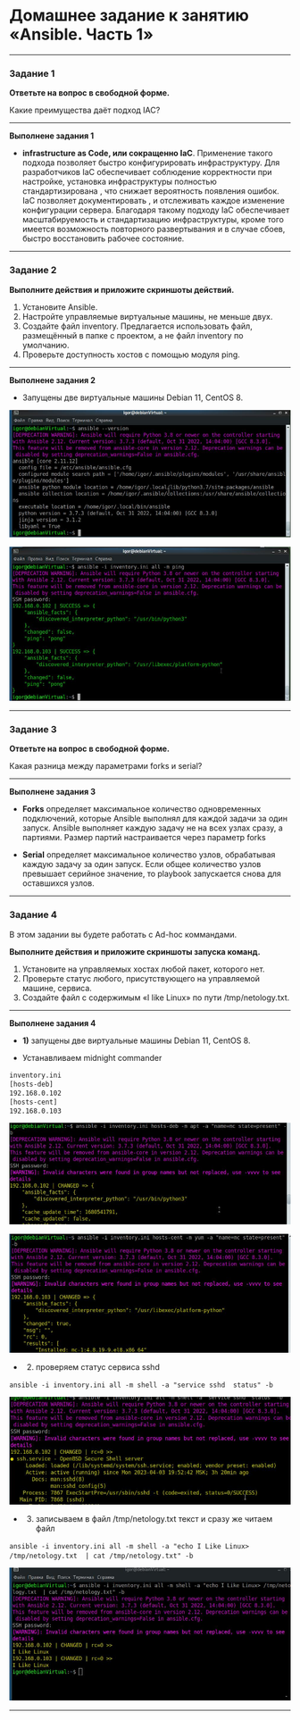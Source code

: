 # Домашнее задание к занятию «Ansible. Часть 1»

---

### Задание 1

**Ответьте на вопрос в свободной форме.**

Какие преимущества даёт подход IAC?

---

**Выполнене задания 1**

* **infrastructure as Code, или сокращенно IaC**. Применение такого подхода позволяет быстро конфигурировать инфраструктуру. Для разработчиков IaC обеспечивает соблюдение корректности при  настройке, установка инфраструктуры полностью стандартизирована , что снижает вероятность появления ошибок. IaC позволяет документировать , и отслеживать каждое изменение конфигурации сервера. Благодаря такому подходу IaC обеспечивает масштабируемость и стандартизацию инфраструктуры, кроме того имеется возможность повторного развертывания и в случае сбоев, быстро восстановить рабочее состояние.


---


### Задание 2 

**Выполните действия и приложите скриншоты действий.**

1. Установите Ansible.
2. Настройте управляемые виртуальные машины, не меньше двух.
3. Создайте файл inventory. Предлагается использовать файл, размещённый в папке с проектом, а не файл inventory по умолчанию.
4. Проверьте доступность хостов с помощью модуля ping.
 
---

**Выполнене задания 2**

* Запущены  две виртуальные машины Debian 11, CentOS 8.


![img1.jpg](https://github.com/elekpow/netology/blob/main/automation/images/img1.jpg)


![img2.jpg](https://github.com/elekpow/netology/blob/main/automation/images/img2.jpg)



---

### Задание 3 

**Ответьте на вопрос в свободной форме.**

Какая разница между параметрами forks и serial? 

---

**Выполнене задания 3**

* **Forks** определяет максимальное количество одновременных подключений, которые Ansible выполнял для каждой задачи за один запуск. Ansible выполняет каждую задачу не на всех узлах сразу, а партиями. Размер партий настраивается через параметр forks

* **Serial** определяет максимальное количество узлов, обрабатывая каждую задачу за один запуск. Если общее количество узлов превышает серийное значение, то playbook запускается снова для оставшихся узлов.

---

### Задание 4 

В этом задании вы будете работать с Ad-hoc коммандами.

**Выполните действия и приложите скриншоты запуска команд.**

1. Установите на управляемых хостах любой пакет, которого нет.
2. Проверьте статус любого, присутствующего на управляемой машине, сервиса. 
3. Создайте файл с содержимым «I like Linux» по пути /tmp/netology.txt.

---

**Выполнене задания 4**

* **1)** запущены  две виртуальные машины Debian 11, CentOS 8.

* Устанавливаем midnight commander 

```
inventory.ini
[hosts-deb]
192.168.0.102
[hosts-cent]
192.168.0.103
```

![img3.jpg](https://github.com/elekpow/netology/blob/main/automation/images/img3.jpg)

![img4.jpg](https://github.com/elekpow/netology/blob/main/automation/images/img4.jpg)



* 2) проверяем статус сервиса sshd

`ansible -i inventory.ini all -m shell -a "service sshd  status" -b`


![img5.jpg](https://github.com/elekpow/netology/blob/main/automation/images/img5.jpg)

* 3) записываем в файл /tmp/netology.txt текст и сразу же читаем файл

`ansible -i inventory.ini all -m shell -a "echo I Like Linux> /tmp/netology.txt  | cat /tmp/netology.txt" -b`


![img6.jpg](https://github.com/elekpow/netology/blob/main/automation/images/img6.jpg)


---
 
